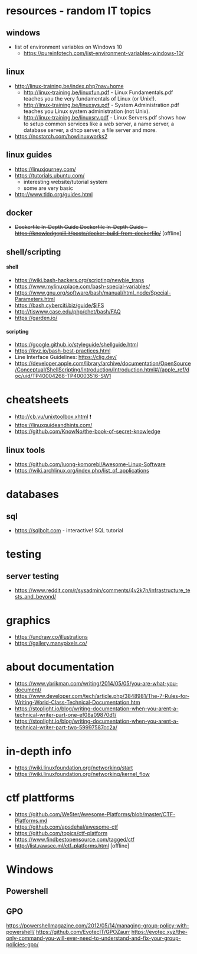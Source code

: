 # resources - random IT topics

## windows

- list of environment variables on Windows 10
  - https://pureinfotech.com/list-environment-variables-windows-10/

## linux

- http://linux-training.be/index.php?nav=home
    - http://linux-training.be/linuxfun.pdf - Linux Fundamentals.pdf teaches you the very fundamentals of Linux (or Unix!).
    - http://linux-training.be/linuxsys.pdf - System Administration.pdf teaches you Linux system administration (not Unix).
    - http://linux-training.be/linuxsrv.pdf - Linux Servers.pdf shows how to setup common services like a web server, a name server, a database server, a dhcp server, a file server and more.
- https://nostarch.com/howlinuxworks2

## linux guides

- https://linuxjourney.com/
- https://tutorials.ubuntu.com/
    - interesting website/tutorial system
    - some are very basic
- http://www.tldp.org/guides.html

## docker

- ~~Dockerfile In-Depth Guide Dockerfile In-Depth Guide - https://knowledgepill.it/posts/docker-build-from-dockerfile/~~ [offline]

## shell/scripting

#### shell

- https://wiki.bash-hackers.org/scripting/newbie_traps
- https://www.mylinuxplace.com/bash-special-variables/
- https://www.gnu.org/software/bash/manual/html_node/Special-Parameters.html
- https://bash.cyberciti.biz/guide/$IFS
- http://tiswww.case.edu/php/chet/bash/FAQ
- https://garden.io/

#### scripting

- https://google.github.io/styleguide/shellguide.html
- https://kvz.io/bash-best-practices.html
- Line Interface Guidelines: https://clig.dev/
- https://developer.apple.com/library/archive/documentation/OpenSource/Conceptual/ShellScripting/Introduction/Introduction.html#//apple_ref/doc/uid/TP40004268-TP40003516-SW1

# cheatsheets

- http://cb.vu/unixtoolbox.xhtml :exclamation:
- https://linuxguideandhints.com/
- https://github.com/KnowNo/the-book-of-secret-knowledge

## linux tools

- https://github.com/luong-komorebi/Awesome-Linux-Software
- https://wiki.archlinux.org/index.php/list_of_applications

# databases

## sql

- https://sqlbolt.com - interactive! SQL tutorial

# testing

## server testing

- https://www.reddit.com/r/sysadmin/comments/4v2k7n/infrastructure_tests_and_beyond/

# graphics

- https://undraw.co/illustrations
- https://gallery.manypixels.co/

# about documentation

- https://www.ybrikman.com/writing/2014/05/05/you-are-what-you-document/
- https://www.developer.com/tech/article.php/3848981/The-7-Rules-for-Writing-World-Class-Technical-Documentation.htm
- https://stoplight.io/blog/writing-documentation-when-you-arent-a-technical-writer-part-one-ef08a09870d1/
- https://stoplight.io/blog/writing-documentation-when-you-arent-a-technical-writer-part-two-59997587cc2a/

# in-depth info

- https://wiki.linuxfoundation.org/networking/start
- https://wiki.linuxfoundation.org/networking/kernel_flow

# ctf plattforms

- https://github.com/We5ter/Awesome-Platforms/blob/master/CTF-Platforms.md
- https://github.com/apsdehal/awesome-ctf
- https://github.com/topics/ctf-platform
- https://www.findbestopensource.com/tagged/ctf
- ~~http://list.rawsec.ml/ctf_platforms.html~~ [offline]

# Windows 
## Powershell
## GPO
https://powershellmagazine.com/2012/05/14/managing-group-policy-with-powershell/
https://github.com/EvotecIT/GPOZaurr
https://evotec.xyz/the-only-command-you-will-ever-need-to-understand-and-fix-your-group-policies-gpo/
